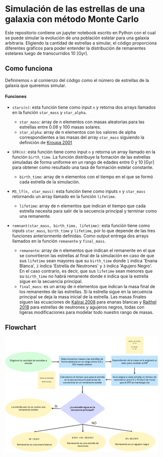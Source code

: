 # Simulación de las estrellas de una galaxia con método Monte Carlo
Este repositorio contiene un jupyter notebook escrito en Python con el cual se puede simular la evolución de una población estelar para una galaxia arbitraria. Eligiendo la cantidad de estrellas a simular, el código proporciona diferentes gráficos para poder entender la distribución de remanentes estelares luego de transcurridos 10 [Gyr].

## Como funciona
Definiremos `n` al comienzo del código como el número de estrellas de la galaxia que queremos simular.
#### Funciones

- `stars(n)`: esta función tiene como input `n` y retorna dos arrays llamados en la función `star_mass` y `star_alpha`.
  - `star_mass`: array de n elementos con masas aleatorias para las estrellas entre 0.08 y 100 masas solares.
  - `star_alpha`: array de n elementos con los valores de alpha correspondientes a las masas del array `star_mass` siguiendo la definición de [Kroupa 2001](https://arxiv.org/abs/astro-ph/0009005)

- `SFR(n)`: esta función tiene como input `n` y retorna un array llamado en la función `birth_time`. La función distribuye la fomación de las estrellas simuladas de forma uniforme en un rango de edades entre 0 y 10 [Gyr] para obtener como resultado una tasa de formación estelar constante.
  - `birth_time`: array de n elementos con el tiempo en el que se formó cada estrella de la simulación.

- `MS_lf(n, star_mass)`: esta función tiene como inputs `n` y `star_mass` retornando un array llamado en la función `lifetime`.
  - `lifetime`: array de n elementos que indican el tiempo que cada estrella necesita para salir de la secuencia principal y terminar como una remanente.

- `remnant(star_mass, birth_time, lifetime)`: esta función tiene como inputs `star_mass`, `birth_time` y `lifetime`, por lo que depende de las tres funciones anteriormente definidas. Como output entrega dos arrays llamados en la función `remanente` y `final_mass`.
  - `remanente`: array de n elementos que indican el remanente en el que se convirtieron las estrellas al final de la simulación en caso de que sus `lifetime` sean mayores que su `birth_time` donde `1` indica 'Enana Blanca', `2` indica 'Estrella de Neutrones' y `3` indica 'Agujero Negro'. En el caso contrario, es decir, que sus `lifetime` sean menores que su `birth_time` no habrá remanente donde `0` indica que la estrella sigue en la secuencia principal.
  - `final_mass`: es un array de n elementos que indican la masa final de los remanentes de las estrellas. Si la estrella sigue en la secuencia principal se deja la masa inicial de la estrella. Las masas finales siguen las ecuaciones de [Kalirai 2008](https://arxiv.org/abs/0706.3894) para enanas blancas y [Raithel 2018](https://arxiv.org/abs/1712.00021) para estrellas de neutrones y agujeros negros, todas con ligeras modificaciones para modelar todo nuestro rango de masas.

## Flowchart

![flowchart](Flowchart.png)
